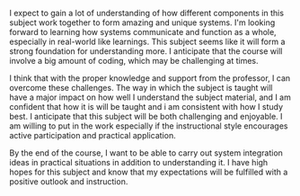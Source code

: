 I expect to gain a lot of understanding of how different components in this subject work together to form amazing and unique systems. I'm looking forward to learning how systems communicate and function as a whole, especially in real-world like learnings. This subject seems like it will form a strong foundation for understanding more. I anticipate that the course will involve a big amount of coding, which may be challenging at times.

I think that with the proper knowledge and support from the professor, I can overcome these challenges.  The way in which the subject is taught will have a major impact on how well I understand the subject material, and I am confident that how it is will be taught and i am consistent with how I study best. I anticipate that this subject will be both challenging and enjoyable.  I am willing to put in the work especially if the instructional style encourages active participation and practical application.

By the end of the course, I want to be able to carry out system integration ideas in practical situations in addition to understanding it.  I have high hopes for this subject and know that my expectations will be fulfilled with a positive outlook and instruction.
